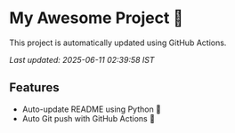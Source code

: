 # My Awesome Project 🚀

This project is automatically updated using GitHub Actions.

_Last updated: 2025-06-11 02:39:58 IST_

## Features
- Auto-update README using Python 🐍
- Auto Git push with GitHub Actions 🤖

